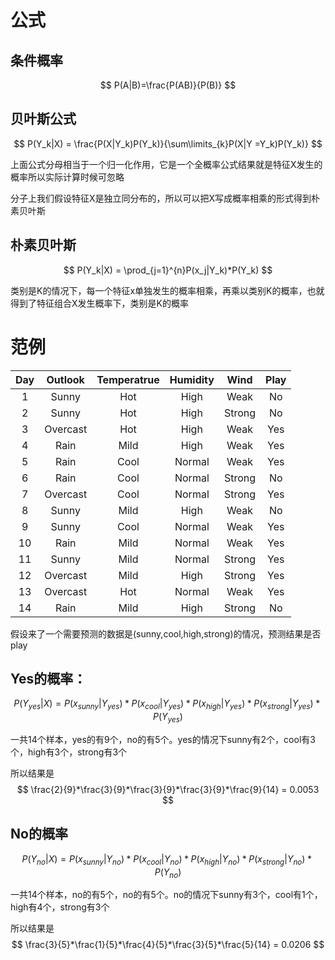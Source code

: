# 公式

## 条件概率

$$
P(A|B)=\frac{P(AB)}{P(B)}
$$

## 贝叶斯公式

$$
P(Y_k|X) = \frac{P(X|Y_k)P(Y_k)}{\sum\limits_{k}P(X|Y =Y_k)P(Y_k)}
$$

上面公式分母相当于一个归一化作用，它是一个全概率公式结果就是特征X发生的概率所以实际计算时候可忽略

分子上我们假设特征X是独立同分布的，所以可以把X写成概率相乘的形式得到朴素贝叶斯

## 朴素贝叶斯

$$
P(Y_k|X) = \prod_{j=1}^{n}P(x_j|Y_k)*P(Y_k)
$$

类别是K的情况下，每一个特征x单独发生的概率相乘，再乘以类别K的概率，也就得到了特征组合X发生概率下，类别是K的概率

# 范例

| Day  | Outlook  | Temperatrue | Humidity |  Wind  | Play |
| :--: | :------: | :---------: | :------: | :----: | :--: |
|  1   |  Sunny   |     Hot     |   High   |  Weak  |  No  |
|  2   |  Sunny   |     Hot     |   High   | Strong |  No  |
|  3   | Overcast |     Hot     |   High   |  Weak  | Yes  |
|  4   |   Rain   |    Mild     |   High   |  Weak  | Yes  |
|  5   |   Rain   |    Cool     |  Normal  |  Weak  | Yes  |
|  6   |   Rain   |    Cool     |  Normal  | Strong |  No  |
|  7   | Overcast |    Cool     |  Normal  | Strong | Yes  |
|  8   |  Sunny   |    Mild     |   High   |  Weak  |  No  |
|  9   |  Sunny   |    Cool     |  Normal  |  Weak  | Yes  |
|  10  |   Rain   |    Mild     |  Normal  |  Weak  | Yes  |
|  11  |  Sunny   |    Mild     |  Normal  | Strong | Yes  |
|  12  | Overcast |    Mild     |   High   | Strong | Yes  |
|  13  | Overcast |     Hot     |  Normal  |  Weak  | Yes  |
|  14  |   Rain   |    Mild     |   High   | Strong |  No  |

假设来了一个需要预测的数据是(sunny,cool,high,strong)的情况，预测结果是否play

## Yes的概率：

$$
P(Y_{yes}|X) = P(x_{sunny}|Y_{yes})*P(x_{cool}|Y_{yes})*P(x_{high}|Y_{yes})*P(x_{strong}|Y_{yes})*P(Y_{yes})
$$

一共14个样本，yes的有9个，no的有5个。yes的情况下sunny有2个，cool有3个，high有3个，strong有3个

所以结果是
$$
\frac{2}{9}*\frac{3}{9}*\frac{3}{9}*\frac{3}{9}*\frac{9}{14} = 0.0053
$$

## No的概率

$$
P(Y_{no}|X) = P(x_{sunny}|Y_{no})*P(x_{cool}|Y_{no})*P(x_{high}|Y_{no})*P(x_{strong}|Y_{no})*P(Y_{no})
$$

一共14个样本，no的有5个，no的有5个。no的情况下sunny有3个，cool有1个，high有4个，strong有3个

所以结果是
$$
\frac{3}{5}*\frac{1}{5}*\frac{4}{5}*\frac{3}{5}*\frac{5}{14} = 0.0206
$$
